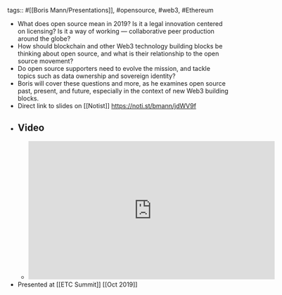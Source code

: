 tags:: #[[Boris Mann/Presentations]], #opensource, #web3, #Ethereum

- What does open source mean in 2019? Is it a legal innovation centered on licensing? Is it a way of working — collaborative peer production around the globe?
- How should blockchain and other Web3 technology building blocks be thinking about open source, and what is their relationship to the open source movement?
- Do open source supporters need to evolve the mission, and tackle topics such as data ownership and sovereign identity?
- Boris will cover these questions and more, as he examines open source past, present, and future, especially in the context of new Web3 building blocks.
- Direct link to slides on [[Notist]] https://noti.st/bmann/jdWV9f
- ## Video
	- <iframe width="560" height="315" src="https://www.youtube-nocookie.com/embed/t4EboVi03Yc" frameborder="0" allow="accelerometer; autoplay; clipboard-write; encrypted-media; gyroscope; picture-in-picture" allowfullscreen></iframe>
- Presented at [[ETC Summit]] [[Oct 2019]]